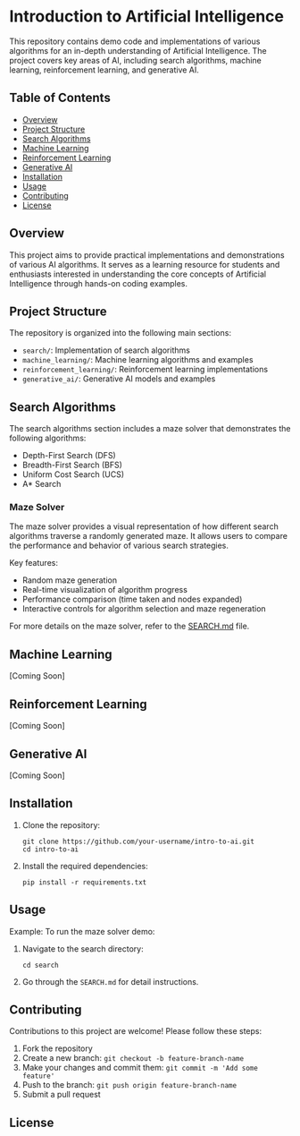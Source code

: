# Introduction to Artificial Intelligence

This repository contains demo code and implementations of various algorithms for an in-depth understanding of Artificial Intelligence. The project covers key areas of AI, including search algorithms, machine learning, reinforcement learning, and generative AI.

## Table of Contents

- [Overview](#overview)
- [Project Structure](#project-structure)
- [Search Algorithms](#search-algorithms)
- [Machine Learning](#machine-learning)
- [Reinforcement Learning](#reinforcement-learning)
- [Generative AI](#generative-ai)
- [Installation](#installation)
- [Usage](#usage)
- [Contributing](#contributing)
- [License](#license)

## Overview

This project aims to provide practical implementations and demonstrations of various AI algorithms. It serves as a learning resource for students and enthusiasts interested in understanding the core concepts of Artificial Intelligence through hands-on coding examples.

## Project Structure

The repository is organized into the following main sections:

- `search/`: Implementation of search algorithms
- `machine_learning/`: Machine learning algorithms and examples
- `reinforcement_learning/`: Reinforcement learning implementations
- `generative_ai/`: Generative AI models and examples

## Search Algorithms

The search algorithms section includes a maze solver that demonstrates the following algorithms:

- Depth-First Search (DFS)
- Breadth-First Search (BFS)
- Uniform Cost Search (UCS)
- A* Search

### Maze Solver

The maze solver provides a visual representation of how different search algorithms traverse a randomly generated maze. It allows users to compare the performance and behavior of various search strategies.

Key features:
- Random maze generation
- Real-time visualization of algorithm progress
- Performance comparison (time taken and nodes expanded)
- Interactive controls for algorithm selection and maze regeneration

For more details on the maze solver, refer to the [SEARCH.md](search/SEARCH.md) file.

## Machine Learning

[Coming Soon]

## Reinforcement Learning

[Coming Soon]

## Generative AI

[Coming Soon]

## Installation

1. Clone the repository:
   ```
   git clone https://github.com/your-username/intro-to-ai.git
   cd intro-to-ai
   ```

2. Install the required dependencies:
   ```
   pip install -r requirements.txt
   ```

## Usage
Example:
To run the maze solver demo:

1. Navigate to the search directory:
   ```
   cd search
   ```

2. Go through the `SEARCH.md` for detail instructions.

## Contributing

Contributions to this project are welcome! Please follow these steps:

1. Fork the repository
2. Create a new branch: `git checkout -b feature-branch-name`
3. Make your changes and commit them: `git commit -m 'Add some feature'`
4. Push to the branch: `git push origin feature-branch-name`
5. Submit a pull request

## License
